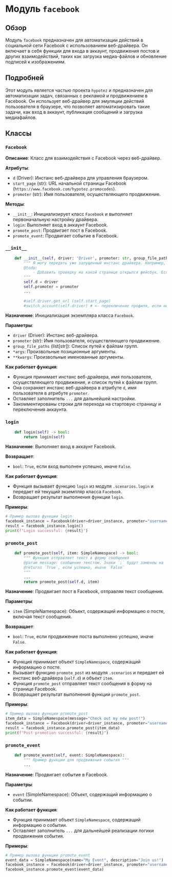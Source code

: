 # Модуль `facebook`

## Обзор

Модуль `facebook` предназначен для автоматизации действий в социальной сети Facebook с использованием веб-драйвера. Он включает в себя функции для входа в аккаунт, продвижения постов и других взаимодействий, таких как загрузка медиа-файлов и обновление подписей к изображениям.

## Подробней

Этот модуль является частью проекта `hypotez` и предназначен для автоматизации задач, связанных с рекламой и продвижением в Facebook. Он использует веб-драйвер для эмуляции действий пользователя в браузере, что позволяет автоматизировать такие задачи, как вход в аккаунт, публикация сообщений и загрузка медиафайлов.

## Классы

### `Facebook`

**Описание**: Класс для взаимодействия с Facebook через веб-драйвер.

**Атрибуты**:
- `d` (Driver): Инстанс веб-драйвера для управления браузером.
- `start_page` (str): URL начальной страницы Facebook (`https://www.facebook.com/hypotez.promocodes`).
- `promoter` (str): Имя пользователя, осуществляющего продвижение.

**Методы**:
- `__init__`: Инициализирует класс `Facebook` и выполняет первоначальную настройку драйвера.
- `login`: Выполняет вход в аккаунт Facebook.
- `promote_post`: Продвигает пост в Facebook.
- `promote_event`: Продвигает событие в Facebook.

### `__init__`
```python
    def __init__(self, driver: 'Driver', promoter: str, group_file_paths: list[str], *args, **kwargs):
        """ Я могу передать уже запущенный инстанс драйвера. Например, из алиэкспресс
        @todo:
            - Добавить проверку на какой странице открылся фейсбук. Если открылась страница логина - выполнитл сценарий логина
        """
        self.d = driver
        self.promoter = promoter
        ...
        
        #self.driver.get_url (self.start_page)
        #switch_account(self.driver) # <- переключение профиля, если не на своей странице
```
**Назначение**: Инициализация экземпляра класса `Facebook`.

**Параметры**:
- `driver` (Driver): Инстанс веб-драйвера.
- `promoter` (str): Имя пользователя, осуществляющего продвижение.
- `group_file_paths` (list[str]): Список путей к файлам групп.
- `*args`: Произвольные позиционные аргументы.
- `**kwargs`: Произвольные именованные аргументы.

**Как работает функция**:
- Функция принимает инстанс веб-драйвера, имя пользователя, осуществляющего продвижение, и список путей к файлам групп.
- Она сохраняет инстанс веб-драйвера в атрибуте `d`, имя пользователя в атрибуте `promoter`.
- Оставляет заполнитель `...` для дальнейшей настройки.
- Закомментированы строки для перехода на стартовую страницу и переключения аккаунта.

### `login`

```python
    def login(self) -> bool:
        return login(self)
```
**Назначение**: Выполняет вход в аккаунт Facebook.

**Возвращает**:
- `bool`: `True`, если вход выполнен успешно, иначе `False`.

**Как работает функция**:
- Функция вызывает функцию `login` из модуля `.scenarios.login` и передает ей текущий экземпляр класса `Facebook`.
- Возвращает результат выполнения функции `login`.

**Примеры**:

```python
# Пример вызова функции login
facebook_instance = Facebook(driver=driver_instance, promoter="username", group_file_paths=[])
result = facebook_instance.login()
print(f"Login successful: {result}")
```

### `promote_post`

```python
    def promote_post(self, item: SimpleNamespace) -> bool:
        """ Функция отправляет текст в форму сообщения 
        @param message: сообщение текстом. Знаки `;` будут заменеы на `SHIFT+ENTER`
        @returns `True`, если успешно, иначе `False`
        """
        ...
        return promote_post(self.d, item)
```
**Назначение**: Продвигает пост в Facebook, отправляя текст сообщения.

**Параметры**:
- `item` (SimpleNamespace): Объект, содержащий информацию о посте, включая текст сообщения.

**Возвращает**:
- `bool`: `True`, если продвижение поста выполнено успешно, иначе `False`.

**Как работает функция**:
- Функция принимает объект `SimpleNamespace`, содержащий информацию о посте.
- Вызывает функцию `promote_post` из модуля `.scenarios` и передает ей инстанс веб-драйвера (`self.d`) и объект `item`.
- Функция `promote_post` отправляет текст сообщения в форму на странице Facebook.
- Возвращает результат выполнения функции `promote_post`.

**Примеры**:

```python
# Пример вызова функции promote_post
item_data = SimpleNamespace(message="Check out my new post!")
facebook_instance = Facebook(driver=driver_instance, promoter="username", group_file_paths=[])
result = facebook_instance.promote_post(item_data)
print(f"Post promotion successful: {result}")
```

### `promote_event`

```python
    def promote_event(self, event: SimpleNamespace):
        """ Пример функции для продвижения события """
        ...
```
**Назначение**: Продвигает событие в Facebook.

**Параметры**:
- `event` (SimpleNamespace): Объект, содержащий информацию о событии.

**Как работает функция**:
- Функция принимает объект `SimpleNamespace`, содержащий информацию о событии.
- Оставляет заполнитель `...` для дальнейшей реализации логики продвижения события.

**Примеры**:

```python
# Пример вызова функции promote_event
event_data = SimpleNamespace(name="My Event", description="Join us!")
facebook_instance = Facebook(driver=driver_instance, promoter="username", group_file_paths=[])
facebook_instance.promote_event(event_data)